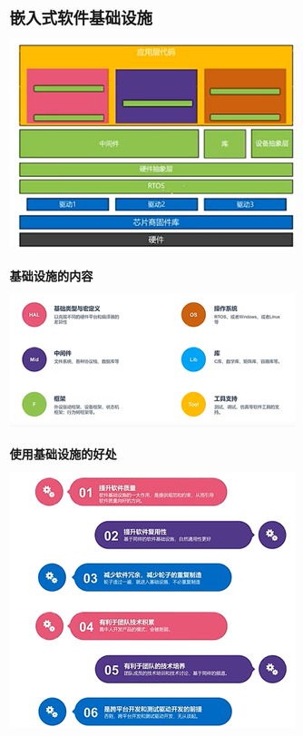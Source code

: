 # 嵌入式软件基础设施
![ diagram](image/4.bmp)
## 基础设施的内容
![ diagram](image/5.bmp)
## 使用基础设施的好处
![ diagram](image/6.bmp)